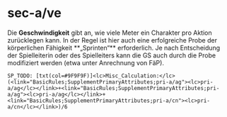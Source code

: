 # sec-a/ve

Die **Geschwindigkeit** gibt an, wie viele Meter ein Charakter pro Aktion zurücklegen kann. In der Regel ist hier auch eine erfolgreiche Probe der körperlichen Fähigkeit \*\*„Sprinten“\*\* erforderlich. Je nach Entscheidung der Spielleiterin oder des Spielleiters kann die GS auch durch die Probe modifiziert werden (etwa unter Anrechnung von FäP).

`SP_TODO: [txt(col=#9F9F9F)]<lc>Misc_Calculation:</lc> (<link="BasicRules;SupplementPrimaryAttributes;pri-a/ag"><lc>pri-a/ag</lc></link>+<link="BasicRules;SupplementPrimaryAttributes;pri-a/ag"><lc>pri-a/ag</lc></link>+<link="BasicRules;SupplementPrimaryAttributes;pri-a/cn"><lc>pri-a/cn</lc></link>)/6`

